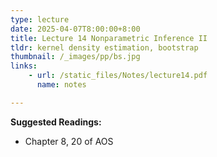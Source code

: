 ```yaml
---
type: lecture
date: 2025-04-07T8:00:00+8:00
title: Lecture 14 Nonparametric Inference II
tldr: kernel density estimation, bootstrap
thumbnail: /_images/pp/bs.jpg
links: 
    - url: /static_files/Notes/lecture14.pdf
      name: notes

---
```

**Suggested Readings:**

- Chapter 8, 20 of AOS
